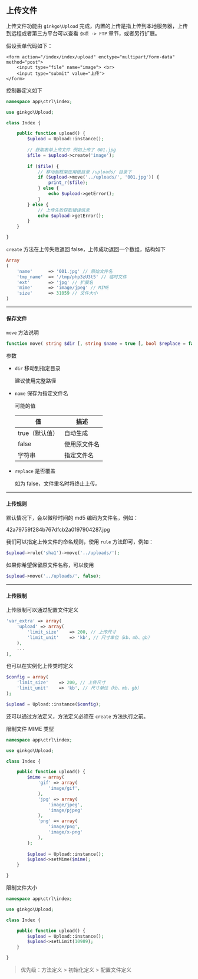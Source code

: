 ## 上传文件

上传文件功能由 `ginkgo\Upload` 完成，内置的上传是指上传到本地服务器，上传到远程或者第三方平台可以查看 `杂项 -> FTP` 章节，或者另行扩展。

假设表单代码如下：

``` markup
<form action="/index/index/upload" enctype="multipart/form-data" method="post">
    <input type="file" name="image"> <br> 
    <input type="submit" value="上传"> 
</form>
```

控制器定义如下

``` php
namespace app\ctrl\index;

use ginkgo\Upload;

class Index {

    public function upload() {
        $upload = Upload::instance();
        
        // 获取表单上传文件 例如上传了 001.jpg
        $file = $upload->create('image');        
        
        if ($file) {
            // 移动到框架应用根目录 /uploads/ 目录下
            if ($upload->move('../uploads/', '001.jpg')) {
                print_r($file);
            } else {
                echo $upload->getError();
            }
        } else {
            // 上传失败获取错误信息
            echo $upload->getError();
        }
    }

}
```

`create` 方法在上传失败返回 false，上传成功返回一个数组，结构如下

``` php
Array
(
    'name'      => '001.jpg' // 原始文件名
    'tmp_name'  => '/tmp/php3zU3t5' // 临时文件
    'ext'       => 'jpg' // 扩展名
    'mime'      => 'image/jpeg' // MIME
    'size'      => 31059 // 文件大小
)
```

----------

#### 保存文件

`move` 方法说明

``` php
function move( string $dir [, string $name = true [, bool $replace = false]] )
```

参数

* `dir` 移动到指定目录
    
    建议使用完整路径
    
* `name` 保存为指定文件名
    
    可能的值
    
    | 值 | 描述 |
    | - | - |
    | true（默认值） | 自动生成 |
    | false | 使用原文件名 |
    | 字符串 | 指定文件名 |

* `replace` 是否覆盖

    如为 false，文件重名时将终止上传。

----------

#### 上传规则

默认情况下，会以微秒时间的 md5 编码为文件名，例如：

42a79759f284b767dfcb2a0197904287.jpg

我们可以指定上传文件的命名规则，使用 `rule` 方法即可，例如：

``` php
$upload->rule('sha1')->move('../uploads/');
```

如果你希望保留原文件名称，可以使用

``` php
$upload->move('../uploads/', false);
```

----------

#### 上传限制

上传限制可以通过配置文件定义

``` php
'var_extra' => array(
    'upload' => array(
        'limit_size'    => 200, // 上传尺寸
        'limit_unit'    => 'kb', // 尺寸单位（kb、mb、gb）
    ),    
    ...
),
```
        
也可以在实例化上传类时定义

``` php
$config = array(
    'limit_size'    => 200, // 上传尺寸
    'limit_unit'    => 'kb', // 尺寸单位（kb、mb、gb）
);

$upload = Upload::instance($config);
```

还可以通过方法定义，方法定义必须在 `create` 方法执行之前。

限制文件 MIME 类型

``` php
namespace app\ctrl\index;

use ginkgo\Upload;

class Index {

    public function upload() {
        $mime = array(
            'gif' => array(
                'image/gif',
            ),
            'jpg' => array(
                'image/jpeg',
                'image/pjpeg'
            ),
            'png' => array(
                'image/png',
                'image/x-png'
            ),
        );
        
        $upload = Upload::instance();
        $upload->setMime($mime);        
    }

}
```

限制文件大小

``` php
namespace app\ctrl\index;

use ginkgo\Upload;

class Index {

    public function upload() {
        $upload = Upload::instance();
        $upload->setLimit(10989);        
    }

}
```

> 优先级：方法定义 &gt; 初始化定义 &gt; 配置文件定义